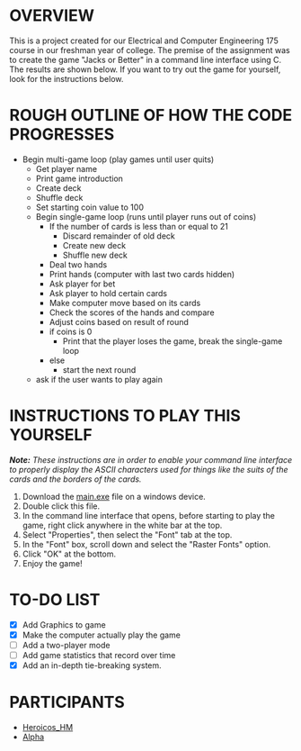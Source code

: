 # OVERVIEW

This is a project created for our Electrical and Computer Engineering 175 course in our freshman year of college.
The premise of the assignment was to create the game "Jacks or Better" in a command line interface using C.
The results are shown below. If you want to try out the game for yourself, look for the instructions below.

# ROUGH OUTLINE OF HOW THE CODE PROGRESSES

- Begin multi-game loop (play games until user quits)
  - Get player name
  - Print game introduction
  - Create deck
  - Shuffle deck
  - Set starting coin value to 100
  - Begin single-game loop (runs until player runs out of coins)
    - If the number of cards is less than or equal to 21
      - Discard remainder of old deck
      - Create new deck
      - Shuffle new deck
    - Deal two hands
    - Print hands (computer with last two cards hidden)
    - Ask player for bet
    - Ask player to hold certain cards
    - Make computer move based on its cards
    - Check the scores of the hands and compare
    - Adjust coins based on result of round
    - if coins is 0
      - Print that the player loses the game, break the single-game loop
    - else
      - start the next round
  - ask if the user wants to play again

# INSTRUCTIONS TO PLAY THIS YOURSELF

_**Note:**_ *These instructions are in order to enable your command line interface to properly display the ASCII characters used for things like the suits of the cards and the borders of the cards.*

1. Download the [main.exe](https://github.com/HeroicosHM/ECE175FinalProject/raw/master/main.exe) file on a windows device.
2. Double click this file.
3. In the command line interface that opens, before starting to play the game, right click anywhere in the white bar at the top.
4. Select "Properties", then select the "Font" tab at the top.
5. In the "Font" box, scroll down and select the "Raster Fonts" option.
6. Click "OK" at the bottom.
7. Enjoy the game!

# TO-DO LIST

- [x] Add Graphics to game
- [x] Make the computer actually play the game
- [ ] Add a two-player mode
- [ ] Add game statistics that record over time
- [x] Add an in-depth tie-breaking system.

# PARTICIPANTS
- [Heroicos_HM](https://github.com/HeroicosHM)
- [Alpha](https://github.com/CamAlpha)
